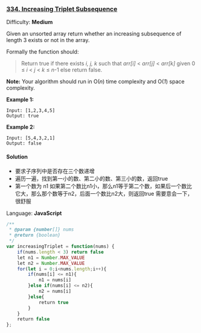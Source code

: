 ### [334\. Increasing Triplet Subsequence](https://leetcode.com/problems/increasing-triplet-subsequence/)

Difficulty: **Medium**


Given an unsorted array return whether an increasing subsequence of length 3 exists or not in the array.

Formally the function should:

> Return true if there exists _i, j, k_
> such that _arr[i]_ < _arr[j]_ < _arr[k]_ given 0 ≤ _i_ < _j_ < _k_ ≤ _n_-1 else return false.

**Note:** Your algorithm should run in O(_n_) time complexity and O(_1_) space complexity.


**Example 1:**

```
Input: [1,2,3,4,5]
Output: true
```


**Example 2:**

```
Input: [5,4,3,2,1]
Output: false
```


#### Solution
* 要求子序列中是否存在三个数递增
* 遍历一遍，找到第一小的数、第二小的数、第三小的数，返回true
* 第一个数为 n1 如果第二个数比n1小，那么n1等于第二个数，如果后一个数比它大，那么那个数等于n2，后面一个数比n2大，则返回true 需要意会一下，很舒服


Language: **JavaScript**

```javascript
/**
 * @param {number[]} nums
 * @return {boolean}
 */
var increasingTriplet = function(nums) {
    if(nums.length < 3) return false
    let n1 = Number.MAX_VALUE
    let n2 = Number.MAX_VALUE
    for(let i = 0;i<nums.length;i++){
        if(nums[i] <= n1){
            n1 = nums[i]
        }else if(nums[i] <= n2){
            n2 = nums[i]
        }else{
            return true
        }
    }
    return false
};
```
